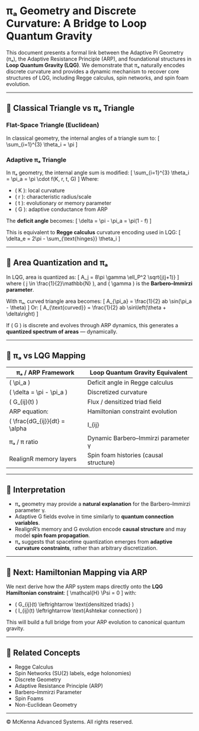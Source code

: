# πₐ Geometry and Discrete Curvature: A Bridge to Loop Quantum Gravity

This document presents a formal link between the Adaptive Pi Geometry (πₐ), the Adaptive Resistance Principle (ARP), and foundational structures in **Loop Quantum Gravity (LQG)**. We demonstrate that πₐ naturally encodes discrete curvature and provides a dynamic mechanism to recover core structures of LQG, including Regge calculus, spin networks, and spin foam evolution.

---

## 🔺 Classical Triangle vs πₐ Triangle

### Flat-Space Triangle (Euclidean)
In classical geometry, the internal angles of a triangle sum to:
\[
\sum_{i=1}^{3} \theta_i = \pi
\]

### Adaptive πₐ Triangle
In πₐ geometry, the internal angle sum is modified:
\[
\sum_{i=1}^{3} \theta_i = \pi_a = \pi \cdot f(K, r, t, G)
\]
Where:
- \( K \): local curvature
- \( r \): characteristic radius/scale
- \( t \): evolutionary or memory parameter
- \( G \): adaptive conductance from ARP

The **deficit angle** becomes:
\[
\delta = \pi - \pi_a = \pi(1 - f)
\]

This is equivalent to **Regge calculus** curvature encoding used in LQG:
\[
\delta_e = 2\pi - \sum_{\text{hinges}} \theta_i
\]

---

## 📐 Area Quantization and πₐ

In LQG, area is quantized as:
\[
A_j = 8\pi \gamma \ell_P^2 \sqrt{j(j+1)}
\]
where \( j \in \frac{1}{2}\mathbb{N} \), and \( \gamma \) is the **Barbero–Immirzi parameter**.

With πₐ, curved triangle area becomes:
\[
A_{\pi_a} = \frac{1}{2} ab \sin(\pi_a - \theta)
\]
Or:
\[
A_{\text{curved}} = \frac{1}{2} ab \sin\left(\theta + \delta\right)
\]

If \( G \) is discrete and evolves through ARP dynamics, this generates a **quantized spectrum of areas** — dynamically.

---

## 🔁 πₐ vs LQG Mapping

| πₐ / ARP Framework             | Loop Quantum Gravity Equivalent               |
|-------------------------------|-----------------------------------------------|
| \( \pi_a \)                   | Deficit angle in Regge calculus               |
| \( \delta = \pi - \pi_a \)    | Discretized curvature                         |
| \( G_{ij}(t) \)               | Flux / densitized triad field                 |
| ARP equation:                 | Hamiltonian constraint evolution              |
| \( \frac{dG_{ij}}{dt} = \alpha |I_{ij}| - \mu G_{ij} \) | Discrete connection dynamics (Ashtekar) |
| πₐ / π ratio                  | Dynamic Barbero–Immirzi parameter γ           |
| RealignR memory layers        | Spin foam histories (causal structure)        |

---

## 🧭 Interpretation

- πₐ geometry may provide a **natural explanation** for the Barbero–Immirzi parameter γ.
- Adaptive G fields evolve in time similarly to **quantum connection variables**.
- RealignR’s memory and G evolution encode **causal structure** and may model **spin foam propagation**.
- πₐ suggests that spacetime quantization emerges from **adaptive curvature constraints**, rather than arbitrary discretization.

---

## 🧪 Next: Hamiltonian Mapping via ARP

We next derive how the ARP system maps directly onto the **LQG Hamiltonian constraint**:
\[
\mathcal{H} \Psi = 0
\]
with:
- \( G_{ij}(t) \leftrightarrow \text{densitized triads} \)
- \( I_{ij}(t) \leftrightarrow \text{Ashtekar connection} \)

This will build a full bridge from your ARP evolution to canonical quantum gravity.

---

## 🔗 Related Concepts

- Regge Calculus
- Spin Networks (SU(2) labels, edge holonomies)
- Discrete Geometry
- Adaptive Resistance Principle (ARP)
- Barbero–Immirzi Parameter
- Spin Foams
- Non-Euclidean Geometry

---

© McKenna Advanced Systems. All rights reserved.